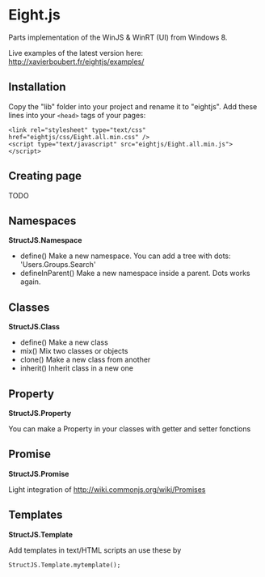 Eight.js
=======

Parts implementation of the WinJS & WinRT (UI) from Windows 8.

Live examples of the latest version here: http://xavierboubert.fr/eightjs/examples/


Installation
--------

Copy the "lib" folder into your project and rename it to "eightjs".
Add these lines into your `<head>` tags of your pages:

	<link rel="stylesheet" type="text/css" href="eightjs/css/Eight.all.min.css" />
	<script type="text/javascript" src="eightjs/Eight.all.min.js"></script>

Creating page
--------

TODO



Namespaces
--------

**StructJS.Namespace**

*   define() Make a new namespace. You can add a tree with dots: 'Users.Groups.Search'
*   defineInParent() Make a new namespace inside a parent. Dots works again.


Classes
--------

**StructJS.Class**

*   define() Make a new class
*   mix() Mix two classes or objects
*   clone() Make a new class from another
*   inherit() Inherit class in a new one


Property
--------

**StructJS.Property**

You can make a Property in your classes with getter and setter fonctions


Promise
--------

**StructJS.Promise**

Light integration of http://wiki.commonjs.org/wiki/Promises


Templates
--------

**StructJS.Template**

Add templates in text/HTML scripts an use these by

`StructJS.Template.mytemplate();`

